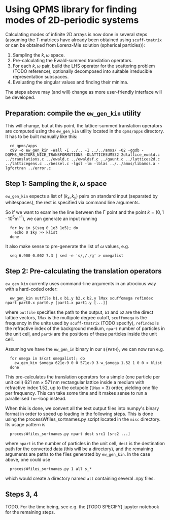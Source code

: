 Using QPMS library for finding modes of 2D-periodic systems
===========================================================

Calculating modes of infinite 2D arrays is now done 
in several steps (assuming the T-matrices have already
been obtained using `scuff-tmatrix` or can be obtained
from Lorenz-Mie solution (spherical particles)):

 1. Sampling the $k, \omega$ space.
 2. Pre-calculating the
    Ewald-summed translation operators.
 3. For each $k, \omega$ pair, build the LHS operator
    for the scattering problem (TODO reference), optionally decomposed
    into suitable irreducible representation subspaces.
 4. Evaluating the singular values and finding their minima.

The steps above may (and will) change as more user-friendly interface
will be developed.


Preparation: compile the `ew_gen_kin` utility
---------------------------------------------

This will change, but at this point, the lattice-summed
translation operators are computed using the `ew_gen_kin`
utility located in the `qpms/apps` directory. It has to be built
manually like this:

```
  cd qpms/apps
  c99 -o ew_gen_kin -Wall -I ../.. -I ../../amos/ -O2 -ggdb -DQPMS_VECTORS_NICE_TRANSFORMATIONS -DLATTICESUMS32 2dlattice_ewald.c ../translations.c ../ewald.c ../ewaldsf.c ../gaunt.c ../lattices2d.c ../latticegens.c ../bessel.c -lgsl -lm -lblas ../../amos/libamos.a -lgfortran ../error.c
``` 

Step 1: Sampling the $k, \omega$ space
--------------------------------------

`ew_gen_kin` expects a list of $(k_x, k_y)$
pairs on standard input (separated by whitespaces),
the rest is specified via command line arguments.

So if we want to examine the line between the Г point and the point
$k = (0, 1\cdot10^5\mathrm{m}^{-1})$, we can generate an input
running
```
  for ky in $(seq 0 1e3 1e5); do
    echo 0 $ky >> klist
  done
```

It also make sense to pre-generate the list of $\omega$ values,
e.g. 
```
  seq 6.900 0.002 7.3 | sed -e 's/,/./g' > omegalist
```


Step 2: Pre-calculating the translation operators
-------------------------------------------------

`ew_gen_kin` currently uses command-line arguments in
an atrocious way with a hard-coded order:
```
  ew_gen_kin outfile b1.x b1.y b2.x b2.y lMax scuffomega refindex npart part0.x part0.y [part1.x part1.y [...]]
```
where `outfile` specifies the path to the output, `b1` and `b2` are the
direct lattice vectors, `lMax` is the multipole degree cutoff,
`scuffomega` is the frequency in the units used by `scuff-tmatrix`
(TODO specify), `refindex` is the refractive index of the background
medium, `npart` number of particles in the unit cell, and `partN` are 
the positions of these particles inside the unit cell.

Assuming we have the `ew_gen_in` binary in our `${PATH}`, we can
now run e.g.
```
  for omega in $(cat omegalist); do
    ew_gen_kin $omega 621e-9 0 0 571e-9 3 w_$omega 1.52 1 0 0 < klist
  done
```
This pre-calculates the translation operators for a simple (one particle per unit cell)
621 nm × 571 nm rectangular lattice inside a medium with refractive index 1.52, 
up to the octupole (`lMax` = 3) order, yielding one file per frequency. 
This can take some time and
it makes sense to run a parallelised `for`-loop instead.

When this is done, we convert all the text output files into 
numpy's binary format in order to speed up loading in the following steps.
This is done using the processWfiles_sortnames.py script located in the 
`misc` directory. Its usage pattern is
```
  processWfiles_sortnames.py npart dest src1 [src2 ...]
```
where `npart` is the number of particles in the unit cell, `dest`
is the destination path for the converted data (this will be 
a directory), and the remaining arguments are paths to the
files generated by `ew_gen_kin`. In the case above, one could use
```
  processWfiles_sortnames.py 1 all s_*
```
which would create a directory named `all` containing several
.npy files.


Steps 3, 4
----------

TODO. For the time being, see e.g. the [TODO SPECIFY] jupyter notebook
for the remaining steps.

